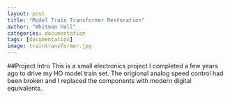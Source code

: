 ```yaml
---
layout: post
title: "Model Train Transformer Restoration"
author: "Whitman Hall"
categories: documentation
tags: [documentation]
image: traintransformer.jpg
---
```


##Project Intro
This is a small electronics project I completed a few years ago to drive my HO model train set. The origional analog speed control had been broken and I replaced the components with modern digital equivalents.

